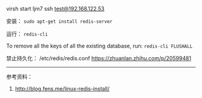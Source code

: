 virsh start ljm7    ssh test@192.168.122.53

安装：
  `sudo apt-get install redis-server`
  
运行：
  `redis-cli`

To remove all the keys of all the existing database, run:
  `redis-cli FLUSHALL`

禁止持久化：
  /etc/redis/redis.conf
  https://zhuanlan.zhihu.com/p/20599481

---
参考资料：

1. http://blog.fens.me/linux-redis-install/
